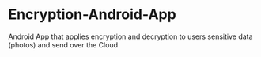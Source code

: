 # Encryption-Android-App
 Android App that applies encryption and decryption to users sensitive data (photos) and send over the Cloud
